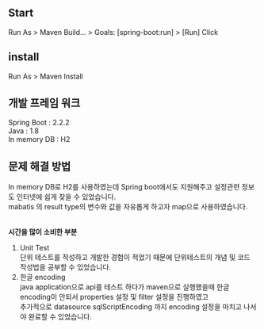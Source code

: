 ## Start
 Run As > Maven Build... > Goals: [spring-boot:run] > [Run] Click

## install
 Run As > Maven Install

## 개발 프레임 워크
  Spring Boot : 2.2.2<br>
  Java : 1.8<br>
  In memory DB : H2  

## 문제 해결 방법
 In memory DB로 H2를 사용하였는데 Spring boot에서도 지원해주고 설정관련 정보도 인터넷에 쉽게 찾을 수 있었습니다.<br>
 mabatis 의 result type의 변수와 값을 자유롭게 하고자 map으로 사용하였습니다.<br><br>
 
 **시간을 많이 소비한 부분**
 1. Unit Test<br>
 단위 테스트를 작성하고 개발한 경험이 적었기 때문에 단위테스트의 개념 및 코드 작성법을 공부할 수 있었습니다.<br>
 2. 한글 encoding<br>
 java application으로 api를 테스트 하다가 maven으로 실행했을때 한글 encoding이 안되서 properties 설정 및 filter 설정을 진행하였고<br>
 추가적으로 datasource sqlScriptEncoding 까지 encoding 설정을 마치고 나서야 완료할 수 있었습니다.<br>
 

